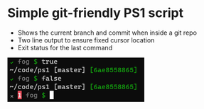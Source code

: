 # Simple git-friendly PS1 script

- Shows the current branch and commit when inside a git repo
- Two line output to ensure fixed cursor location
- Exit status for the last command

![example](example.png)
